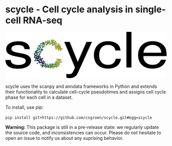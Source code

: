 # scycle - Cell cycle analysis in single-cell RNA-seq

![](docs/scycle.png)

scycle uses the scanpy and anndata frameworks in Python and extends their
functionality to calculate cell-cycle pseudotimes and assigns cell cycle phase
for each cell in a dataset.

To install, use pip:

`pip install git+https://github.com/csgroen/scycle.git#egg=scycle`

**Warning:** This package is still in a pre-release state: we regularly update the source code, and inconsistencies can occur. Please do not hesitate to open an issue to notify us about any suprising behavior.
